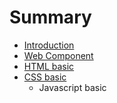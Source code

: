# Summary

* [Introduction](README.md)
* [Web Component](chapter1.md)
* [HTML basic](html_basic.md)
* [CSS basic](css_basic.md)
   * Javascript basic

